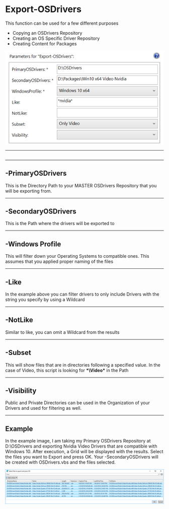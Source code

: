 # Export-OSDrivers

This function can be used for a few different purposes

* Copying an OSDrivers Repository
* Creating an OS Specific Driver Repository
* Creating Content for Packages

![](/assets/2018-02-17_1-32-24.png)

---

## 

---

## -PrimaryOSDrivers

This is the Directory Path to your MASTER OSDrivers Repository that you will be exporting from.

---

## -SecondaryOSDrivers

This is the Path where the drivers will be exported to

---

## -Windows Profile

This will filter down your Operating Systems to compatible ones.  This assumes that you applied proper naming of the files

---

## -Like

In the example above you can filter drivers to only include Drivers with the string you specify by using a Wildcard

---

## -NotLike

Similar to like, you can omit a Wildcard from the results

---

## -Subset

This will show files that are in directories following a specified value.  In the case of Video, this script is looking for **\*\Video\*** in the Path

---

## -Visibility

Public and Private Directories can be used in the Organization of your Drivers and used for filtering as well.

---

## Example

In the example image, I am taking my Primary OSDrivers Repository at D:\OSDrivers and exporting Nvidia Video Drivers that are compatible with Windows 10.  After execution, a Grid will be displayed with the results.  Select the files you want to Export and press OK.  Your -SecondaryOSDrivers will be created with OSDrivers.vbs and the files selected.

![](/assets/2018-02-17_1-40-38.png)



